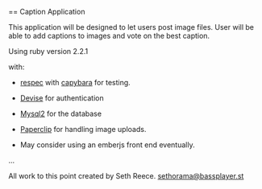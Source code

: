 == Caption Application

This application will be designed to let users post image files. User will be able to add captions to images and vote on the best caption.

Using ruby version 2.2.1

with:
* [respec](https://github.com/rspec/rspec-rails) with [capybara](https://github.com/jnicklas/capybara) for testing.

* [Devise](https://github.com/plataformatec/devise) for authentication

* [Mysql2](https://www.mysql.com/) for the database

* [Paperclip](https://github.com/thoughtbot/paperclip) for handling image uploads.

* May consider using an emberjs front end eventually.

 ...

All work to this point created by Seth Reece.
sethorama@bassplayer.st
